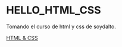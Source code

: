 # HELLO_HTML_CSS

Tomando el curso de html y css de soydalto.


[HTML & CSS](https://raw.githubusercontent.com/diegoAlex24/HTML-CSS-examples/master/html-css-logo.jpg)

